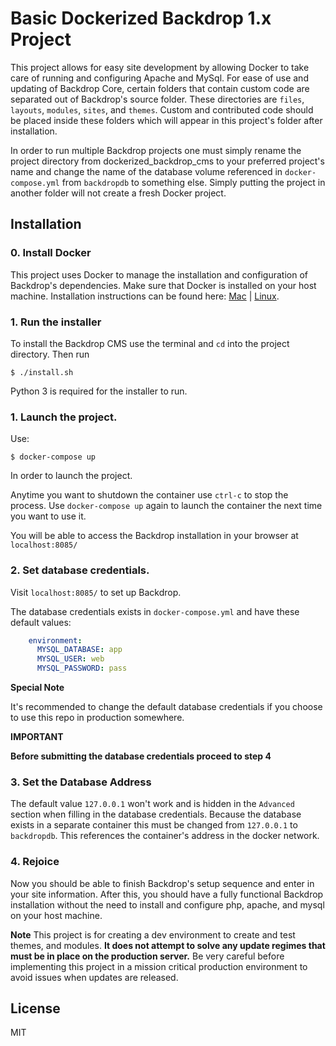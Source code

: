 # Basic Dockerized Backdrop 1.x Project

This project allows for easy site development by allowing Docker to take care of running and configuring Apache and MySql. For ease of use and updating of Backdrop Core, certain folders that contain custom code are separated out of Backdrop's source folder. These directories are `files`, `layouts`, `modules`, `sites`, and `themes`. Custom and contributed code should be placed inside these folders which will appear in this project's folder after installation.

In order to run multiple Backdrop projects one must simply rename the project directory from dockerized_backdrop_cms to your preferred project's name and change the name of the database volume referenced in `docker-compose.yml` from `backdropdb` to something else. Simply putting the project in another folder will not create a fresh Docker project.

## Installation

### 0. Install Docker
This project uses Docker to manage the installation and configuration of Backdrop's dependencies. Make sure that Docker is installed on your host machine. Installation instructions can be found here: [Mac](https://docs.docker.com/v17.12/docker-for-mac/install/)  |  [Linux](https://docs.docker.com/install/linux/docker-ce/ubuntu/).

### 1. Run the installer

To install the Backdrop CMS use the terminal and `cd` into the project directory. Then run

```
$ ./install.sh
```

Python 3 is required for the installer to run.


### 1. Launch the project.

Use:

```
$ docker-compose up
```

In order to launch the project. 

Anytime you want to shutdown the container use `ctrl-c` to stop the process. Use `docker-compose up` again to launch the container the next time you want to use it.

You will be able to access the Backdrop installation in your browser at `localhost:8085/`

### 2. Set database credentials.

Visit `localhost:8085/` to set up Backdrop.

The database credentials exists in `docker-compose.yml` and have these default values: 

```yml
    environment:
      MYSQL_DATABASE: app
      MYSQL_USER: web
      MYSQL_PASSWORD: pass
```

**Special Note**

It's recommended to change the default database credentials if you choose to use this repo in production somewhere.

**IMPORTANT**

**Before submitting the database credentials proceed to step 4**

### 3. Set the Database Address
The default value `127.0.0.1` won't work and is hidden in the `Advanced` section when filling in the database credentials.
Because the database exists in a separate container this must be changed from `127.0.0.1` to `backdropdb`. This references the container's address in the docker network.

### 4. Rejoice
Now you should be able to finish Backdrop's setup sequence and enter in your site information. 
After this, you should have a fully functional Backdrop installation without the need to install and configure php, apache, and mysql on your host machine. 

**Note**
This project is for creating a dev environment to create and test themes, and modules. **It does not attempt to solve any update regimes that must be in place on the production server.** Be very careful before implementing this project in a mission critical production environment to avoid issues when updates are released.

## License
MIT